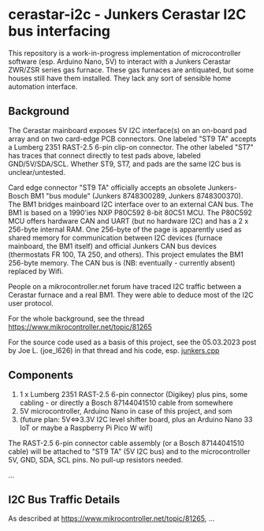 # cerastar-i2c - Junkers Cerastar I2C bus interfacing

This repository is a work-in-progress implementation of microcontroller software (esp. Arduino Nano, 5V) to interact with a Junkers Cerastar ZWR/ZSR series gas furnace. These gas furnaces are antiquated, but some houses still have them installed. They lack any sort of sensible home automation interface.

## Background

The Cerastar mainboard exposes 5V I2C interface(s) on an on-board pad array and on two card-edge PCB connectors. One labeled "ST9 TA" accepts a Lumberg 2351 RAST-2.5 6-pin clip-on connector. The other labeled "ST7" has traces that connect directly to test pads above, labeled GND/5V/SDA/SCL. Whether ST9, ST7, and pads are the same I2C bus is unclear/untested.

Card edge connector "ST9 TA" officially accepts an obsolete Junkers-Bosch BM1 "bus module" (Junkers 8748300289, Junkers 8748300370). The BM1 bridges mainboard I2C interface over to an external CAN bus. The BM1 is based on a 1990'ies NXP P80C592 8-bit 80C51 MCU. The P80C592 MCU offers hardware CAN and UART (but no hardware I2C) and has a 2 x 256-byte internal RAM. One 256-byte of the page is apparently used as shared memory for communication between I2C devices (furnace mainboard, the BM1 itself) and official Junkers CAN bus devices (thermostats FR 100, TA 250, and others). This project emulates the BM1 256-byte memory. The CAN bus is (NB: eventually - currently absent) replaced by Wifi.

People on a mikrocontroller.net forum have traced I2C traffic between a Cerastar furnace and a real BM1. They were able to deduce most of the I2C user protocol.

For the whole background, see the thread https://www.mikrocontroller.net/topic/81265

For the source code used as a basis of this project, see the 05.03.2023 post by Joe L. (joe_l626) in that thread and his code, esp. [junkers.cpp](https://www.mikrocontroller.net/attachment/590667/junkers.cpp)

## Components

1. 1 x Lumberg 2351 RAST-2.5 6-pin connector (Digikey) plus pins, some cabling - or directly a Bosch 87144041510 cable from somewhere
2. 5V microcontroller, Arduino Nano in case of this project, and som
3. (future plan: 5V<=>3.3V I2C level shifter board, plus an Arduino Nano 33 IoT or maybe a Raspberry Pi Pico W wifi)

The RAST-2.5 6-pin connector cable assembly (or a Bosch 87144041510 cable) will be attached to "ST9 TA" (5V I2C bus) and to the microcontroller 5V, GND, SDA, SCL pins. No pull-up resistors needed.

...

## I2C Bus Traffic Details

As described at https://www.mikrocontroller.net/topic/81265, ...
